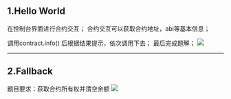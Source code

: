 ## 1.Hello World
在控制台界面进行合约交互；
合约交互可以获取合约地址，abi等基本信息；

调用contract.info() 后根据结果提示，依次调用下去；
最后完成题解；
![](https://pic.imgdb.cn/item/63f8756ef144a010073766c1.png)

***

## 2.Fallback
题目要求：获取合约所有权并清空余额
![](https://pic.imgdb.cn/item/63f87773f144a010073c618a.png)
